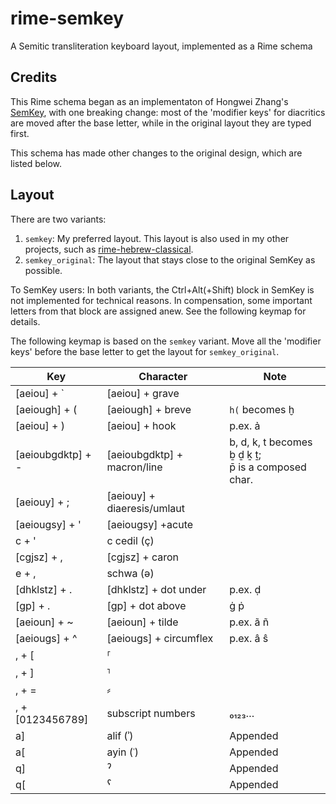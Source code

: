 # rime-semkey

A Semitic transliteration keyboard layout, implemented as a Rime schema

## Credits

This Rime schema began as an implementaton of Hongwei Zhang's 
[SemKey](https://www.researchgate.net/publication/330501972),
with one breaking change: most of the 'modifier keys' for diacritics are moved
after the base letter, while in the original layout they are typed first.

This schema has made other changes to the original design, which are listed
below.

## Layout

There are two variants:

1. `semkey`: My preferred layout. This layout is also used in my other projects, such as [rime-hebrew-classical](https://github.com/mksinicus/rime-hebrew-classical).
1. `semkey_original`: The layout that stays close to the original SemKey as possible. 

To SemKey users: In both variants, the Ctrl+Alt(+Shift) block in SemKey is not implemented for technical reasons. In compensation, some important letters from that block are assigned anew. See the following keymap for details.

The following keymap is based on the `semkey` variant. Move all the 'modifier keys' before the base letter to get the layout for `semkey_original`.

| Key               | Character                   | Note                                                   |
| ----------------- | --------------------------- | ------------------------------------------------------ |
| [aeiou] + \`      | [aeiou] + grave             |                                                        |
| [aeiough] + \(    | [aeiough] + breve           | `h(` becomes ḫ                                         |
| [aeiou] + )       | [aeiou] + hook              | p.ex. ả                                                |
| [aeioubgdktp] + - | [aeioubgdktp] + macron/line | b, d, k, t becomes ḇ ḏ ḵ ṯ;<br />p̄ is a composed char. |
| [aeiouy] + ;      | [aeiouy] + diaeresis/umlaut |                                                        |
| [aeiougsy] + '    | [aeiougsy] +acute           |                                                        |
| c + '             | c cedil (ç)                 |                                                        |
| [cgjsz] + ,       | [cgjsz] + caron             |                                                        |
| e + ,             | schwa (ǝ)                   |                                                        |
| [dhklstz] + .     | [dhklstz] + dot under       | p.ex. ḍ                                                |
| [gp] + .          | [gp] + dot above            | ġ ṗ                                                    |
| [aeioun] + ~      | [aeioun] + tilde            | p.ex. ã ñ                                              |
| [aeiougs] + ^     | [aeiougs] + circumflex      | p.ex. â ŝ                                              |
| , + [             | ⸢                           |                                                        |
| , + ]             | ⸣                           |                                                        |
| , + =             | ⸗                           |                                                        |
| , + [0123456789]  | subscript numbers           | ₀₁₂₃…                                                  |
| a]                | alif (ʾ)                    | Appended                                               |
| a[                | ayin (ʿ)                    | Appended                                               |
| q]                | ˀ                           | Appended                                               |
| q[                | ˁ                           | Appended                                               |

